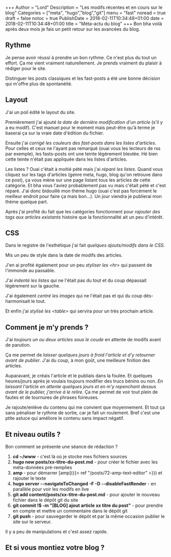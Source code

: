 +++
Author = "Lord"
Description = "Les modifs récentes et en cours sur le blog"
Categories = ["meta", "hugo","blog","git"]
menu = "fast"
noread = true
draft = false
notoc = true
PublishDate = 2018-02-11T10:34:48+01:00
date = 2018-02-11T10:34:48+01:00
title = "Méta-actu du blog"
+++
Bon bha voilà après deux mois je fais un petit retour sur les avancées du blog.

## Rythme
Je pense avoir réussi à prendre un bon rythme.
Ce n'est plus du tout un effort.
Ça me vient vraiment naturellement.
Je prends vraiment du plaisir à rédiger pour le site.

Distinguer les posts classiques et les fast-posts a été une bonne décision qui m'offre plus de spontanéité.

## Layout
J'ai un poil édité le layout du site.

Premièrement j'ai ajouté *la date de dernière modification d'un article* (s'il y a eu modif).
C'est manuel pour le moment mais peut-être qu'à terme je baserai ça sur la vraie date d'édition du fichier.

Ensuite j'ai *corrigé les couleurs des fast-posts dans les listes d'articles*.
Pour celles et ceux ne l'ayant pas remarqué (ouai vous les lecteurs de rss par exemple), les fasts-posts ont une teinte légèrement bleutée.
Hé bien cette teinte n'était pas appliquée dans les listes d'articles.

Les listes ?
Ouai c'était à moitié pété mais j'ai *réparé les listes*.
Quand vous cliquez sur les tags d'articles (genre meta, hugo, blog qu'on retrouve dans ce post), ça vous mène sur une page listant tous les articles de cette catégorie.
Et bha vous l'aviez probablement pas vu mais c'était pété et c'est réparé.
J'ai donc bidouillé mon thème hugo (ouai c'est pas forcément le meilleur endroit pour faire ça mais bon…).
Un jour viendra je publierai mon thème quelque part.

Après j'ai profité du fait que les catégories fonctionnent pour *rajouter des tags aux articles existants* histoire que la fonctionnalité ait un peu d'intérêt.

## CSS
Dans le registre de l'esthétique j'ai fait *quelques ajouts/modifs dans le CSS*.

Mis un peu de style dans la date de modifs des articles.

J'en ai profité également pour un peu *styliser les \<hr>* qui passent de l'immonde au passable.

J'ai *indenté les listes* qui ne l'était pas du tout et du coup dépassait légèrement sur la gauche.

J'ai également *centré les images* qui ne l'était pas et qui du coup dés-harmonisait le tout.

Et enfin j'ai *stylisé les \<table>* qui servira pour un très prochain article.

## Comment je m'y prends ?
J'ai *toujours un ou deux articles sous le coude* en attente de modifs avant de parution.

Ça me permet de *laisser quelques jours à froid l'article et d'y retourner avant de publier*.
J'ai du coup, à mon goût, une meilleure finition des articles.

Auparavant, je créais l'article et le publiais dans la foulée.
Et quelques heures/jours après je voulais toujours modifier des trucs bénins ou non.
*En laissant l'article en attente quelques jours et en m'y repenchant dessus avant de le publier, j'arrive à le relire.*
Ça me permet de voir tout plein de fautes et de tournures de phrases foireuses.

Je rajoute/enlève du contenu qui me convient que moyennement.
Et tout ça sans pénaliser le rythme de sortie, car je fait un roulement.
Bref c'est une ptite astuce qui améliore le contenu sans impact négatif.

## Et niveau outils ?
Bon comment se présente une séance de rédaction ?

  1. **cd ~/www** - c'est là où je stocke mes fichiers sources
  2. **hugo new posts/xx-titre-du-post.md** - pour créer le fichier avec les méta-données pré-remplies
  3. **amp** - pour démarrer [amp]({{< ref "/posts/72-amp-text-editor" >}}) et rajouter le texte
  4. **hugo server --navigateToChanged -F -D --disableFastRender** - en parallèle pour voir les modifs en live
  5. **git add content/posts/xx-titre-du-post.md** - pour ajouter le nouveau fichier dans le dépôt git du site
  6. **git commit !$ -m "[BLOG] ajout article xx titre du post"** - pour prendre en compte et mettre un commentaire dans le dépôt git
  7. **git push** - pour sauvegarder le dépôt et par la même occasion publier le site sur le serveur.

Il y a peu de manipulations et c'est assez rapide.

## Et si vous montiez votre blog ?
